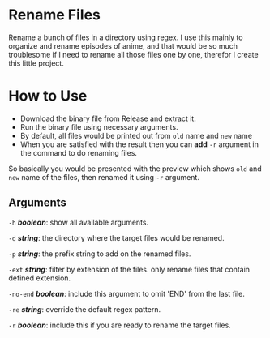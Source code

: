 # Rename Files
Rename a bunch of files in a directory using regex. I use this mainly to organize and rename episodes of anime, and that would be so much troublesome if I need to rename all those files one by one, therefor I create this little project.

# How to Use
* Download the binary file from Release and extract it.
* Run the binary file using necessary arguments.
* By default, all files would be printed out from `old` name and `new` name
* When you are satisfied with the result then you can __add__ `-r` argument in the command to do renaming files.

So basically you would be presented with the preview which shows `old` and `new` name of the files, then renamed it using `-r` argument.

## Arguments
`-h` *__boolean__*: show all available arguments.

`-d` *__string__*: the directory where the target files would be renamed.

`-p` *__string__*: the prefix string to add on the renamed files.

`-ext` *__string__*: filter by extension of the files. only rename files that contain defined extension.

`-no-end` *__boolean__*: include this argument to omit 'END' from the last file.

`-re` *__string__*: override the default regex pattern.

`-r` *__boolean__*: include this if you are ready to rename the target files.
